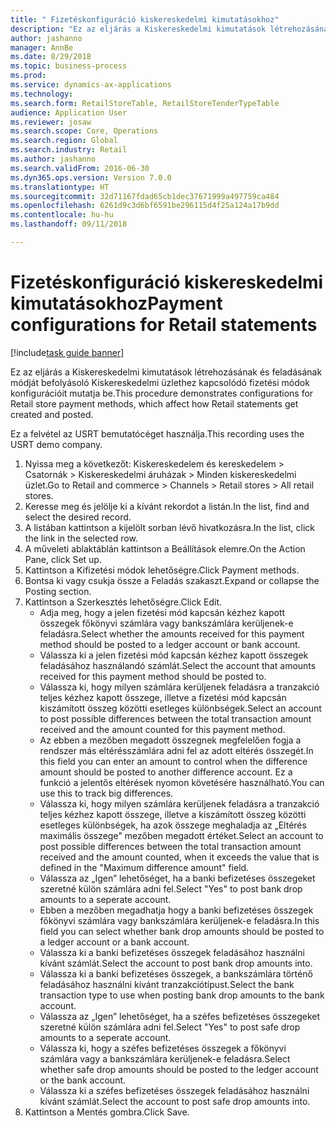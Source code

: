 ```yaml
--- 
title: " Fizetéskonfiguráció kiskereskedelmi kimutatásokhoz"
description: "Ez az eljárás a Kiskereskedelmi kimutatások létrehozásának és feladásának módját befolyásoló Kiskereskedelmi üzlethez kapcsolódó fizetési módok konfigurációit mutatja be."
author: jashanno
manager: AnnBe
ms.date: 8/29/2018
ms.topic: business-process
ms.prod: 
ms.service: dynamics-ax-applications
ms.technology: 
ms.search.form: RetailStoreTable, RetailStoreTenderTypeTable
audience: Application User
ms.reviewer: josaw
ms.search.scope: Core, Operations
ms.search.region: Global
ms.search.industry: Retail
ms.author: jashanno
ms.search.validFrom: 2016-06-30
ms.dyn365.ops.version: Version 7.0.0
ms.translationtype: HT
ms.sourcegitcommit: 32d71167fdad65cb1dec37671999a497759ca484
ms.openlocfilehash: 6261d9c3d6bf6591be296115d4f25a124a17b9dd
ms.contentlocale: hu-hu
ms.lasthandoff: 09/11/2018

---
```

# <a name="payment-configurations-for-retail-statements"></a><span data-ttu-id="70eae-103"> Fizetéskonfiguráció kiskereskedelmi kimutatásokhoz</span><span class="sxs-lookup"><span data-stu-id="70eae-103">Payment configurations for Retail statements</span></span>

[!include[task guide banner](../includes/task-guide-banner.md)]

<span data-ttu-id="70eae-104">Ez az eljárás a Kiskereskedelmi kimutatások létrehozásának és feladásának módját befolyásoló Kiskereskedelmi üzlethez kapcsolódó fizetési módok konfigurációit mutatja be.</span><span class="sxs-lookup"><span data-stu-id="70eae-104">This procedure demonstrates configurations for Retail store payment methods, which affect how Retail statements get created and posted.</span></span>

<span data-ttu-id="70eae-105">Ez a felvétel az USRT bemutatócéget használja.</span><span class="sxs-lookup"><span data-stu-id="70eae-105">This recording uses the USRT demo company.</span></span>

1. <span data-ttu-id="70eae-106">Nyissa meg a következőt: Kiskereskedelem és kereskedelem > Csatornák > Kiskereskedelmi áruházak > Minden kiskereskedelmi üzlet.</span><span class="sxs-lookup"><span data-stu-id="70eae-106">Go to Retail and commerce > Channels > Retail stores > All retail stores.</span></span>
2. <span data-ttu-id="70eae-107">Keresse meg és jelölje ki a kívánt rekordot a listán.</span><span class="sxs-lookup"><span data-stu-id="70eae-107">In the list, find and select the desired record.</span></span>
3. <span data-ttu-id="70eae-108">A listában kattintson a kijelölt sorban lévő hivatkozásra.</span><span class="sxs-lookup"><span data-stu-id="70eae-108">In the list, click the link in the selected row.</span></span>
4. <span data-ttu-id="70eae-109">A műveleti ablaktáblán kattintson a Beállítások elemre.</span><span class="sxs-lookup"><span data-stu-id="70eae-109">On the Action Pane, click Set up.</span></span>
5. <span data-ttu-id="70eae-110">Kattintson a Kifizetési módok lehetőségre.</span><span class="sxs-lookup"><span data-stu-id="70eae-110">Click Payment methods.</span></span>
6. <span data-ttu-id="70eae-111">Bontsa ki vagy csukja össze a Feladás szakaszt.</span><span class="sxs-lookup"><span data-stu-id="70eae-111">Expand or collapse the Posting section.</span></span>
7. <span data-ttu-id="70eae-112">Kattintson a Szerkesztés lehetőségre.</span><span class="sxs-lookup"><span data-stu-id="70eae-112">Click Edit.</span></span>
    * <span data-ttu-id="70eae-113">Adja meg, hogy a jelen fizetési mód kapcsán kézhez kapott összegek főkönyvi számlára vagy bankszámlára kerüljenek-e feladásra.</span><span class="sxs-lookup"><span data-stu-id="70eae-113">Select whether the amounts received for this payment method should be posted to a ledger account or bank account.</span></span>  
    * <span data-ttu-id="70eae-114">Válassza ki a jelen fizetési mód kapcsán kézhez kapott összegek feladásához használandó számlát.</span><span class="sxs-lookup"><span data-stu-id="70eae-114">Select the account that amounts received for this payment method should be posted to.</span></span>  
    * <span data-ttu-id="70eae-115">Válassza ki, hogy milyen számlára kerüljenek feladásra a tranzakció teljes kézhez kapott összege, illetve a fizetési mód kapcsán kiszámított összeg közötti esetleges különbségek.</span><span class="sxs-lookup"><span data-stu-id="70eae-115">Select an account to post possible differences between the total transaction amount received and the amount counted for this payment method.</span></span>  
    * <span data-ttu-id="70eae-116">Az ebben a mezőben megadott összegnek megfelelően fogja a rendszer más eltérésszámlára adni fel az adott eltérés összegét.</span><span class="sxs-lookup"><span data-stu-id="70eae-116">In this field you can enter an amount to control when the difference amount should be posted to another difference account.</span></span> <span data-ttu-id="70eae-117">Ez a funkció a jelentős eltérések nyomon követésére használható.</span><span class="sxs-lookup"><span data-stu-id="70eae-117">You can use this to track big differences.</span></span>  
    * <span data-ttu-id="70eae-118">Válassza ki, hogy milyen számlára kerüljenek feladásra a tranzakció teljes kézhez kapott összege, illetve a kiszámított összeg közötti esetleges különbségek, ha azok összege meghaladja az „Eltérés maximális összege" mezőben megadott értéket.</span><span class="sxs-lookup"><span data-stu-id="70eae-118">Select an account to post possible differences between the total transaction amount received and the amount counted, when it exceeds the value that is defined in the "Maximum difference amount" field.</span></span>  
    * <span data-ttu-id="70eae-119">Válassza az „Igen” lehetőséget, ha a banki befizetéses összegeket szeretné külön számlára adni fel.</span><span class="sxs-lookup"><span data-stu-id="70eae-119">Select "Yes" to post bank drop amounts to a seperate account.</span></span>  
    * <span data-ttu-id="70eae-120">Ebben a mezőben megadhatja hogy a banki befizetéses összegek főkönyvi számlára vagy bankszámlára kerüljenek-e feladásra.</span><span class="sxs-lookup"><span data-stu-id="70eae-120">In this field you can select whether bank drop amounts should be posted to a ledger account or a bank account.</span></span>  
    * <span data-ttu-id="70eae-121">Válassza ki a banki befizetéses összegek feladásához használni kívánt számlát.</span><span class="sxs-lookup"><span data-stu-id="70eae-121">Select the account to post bank drop amounts into.</span></span>  
    * <span data-ttu-id="70eae-122">Válassza ki a banki befizetéses összegek, a bankszámlára történő feladásához használni kívánt tranzakciótípust.</span><span class="sxs-lookup"><span data-stu-id="70eae-122">Select the bank transaction type to use when posting bank drop amounts to the bank account.</span></span>  
    * <span data-ttu-id="70eae-123">Válassza az „Igen” lehetőséget, ha a széfes befizetéses összegeket szeretné külön számlára adni fel.</span><span class="sxs-lookup"><span data-stu-id="70eae-123">Select "Yes" to post safe drop amounts to a seperate account.</span></span>  
    * <span data-ttu-id="70eae-124">Válassza ki, hogy a széfes befizetéses összegek a főkönyvi számlára vagy a bankszámlára kerüljenek-e feladásra.</span><span class="sxs-lookup"><span data-stu-id="70eae-124">Select whether safe drop amounts should be posted to the ledger account or the bank account.</span></span>  
    * <span data-ttu-id="70eae-125">Válassza ki a széfes befizetéses összegek feladásához használni kívánt számlát.</span><span class="sxs-lookup"><span data-stu-id="70eae-125">Select the account to post safe drop amounts into.</span></span>  
8. <span data-ttu-id="70eae-126">Kattintson a Mentés gombra.</span><span class="sxs-lookup"><span data-stu-id="70eae-126">Click Save.</span></span>


